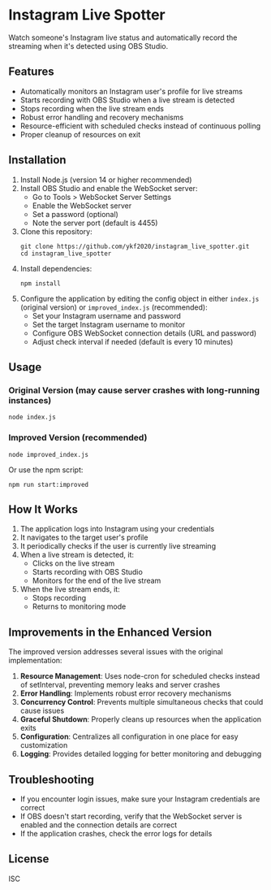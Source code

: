 # Instagram Live Spotter

Watch someone's Instagram live status and automatically record the streaming when it's detected using OBS Studio.

## Features

- Automatically monitors an Instagram user's profile for live streams
- Starts recording with OBS Studio when a live stream is detected
- Stops recording when the live stream ends
- Robust error handling and recovery mechanisms
- Resource-efficient with scheduled checks instead of continuous polling
- Proper cleanup of resources on exit

## Installation

1. Install Node.js (version 14 or higher recommended)
2. Install OBS Studio and enable the WebSocket server:
   - Go to Tools > WebSocket Server Settings
   - Enable the WebSocket server
   - Set a password (optional)
   - Note the server port (default is 4455)
3. Clone this repository:
   ```
   git clone https://github.com/ykf2020/instagram_live_spotter.git
   cd instagram_live_spotter
   ```
4. Install dependencies:
   ```
   npm install
   ```
5. Configure the application by editing the config object in either `index.js` (original version) or `improved_index.js` (recommended):
   - Set your Instagram username and password
   - Set the target Instagram username to monitor
   - Configure OBS WebSocket connection details (URL and password)
   - Adjust check interval if needed (default is every 10 minutes)

## Usage

### Original Version (may cause server crashes with long-running instances)

```
node index.js
```

### Improved Version (recommended)

```
node improved_index.js
```

Or use the npm script:

```
npm run start:improved
```

## How It Works

1. The application logs into Instagram using your credentials
2. It navigates to the target user's profile
3. It periodically checks if the user is currently live streaming
4. When a live stream is detected, it:
   - Clicks on the live stream
   - Starts recording with OBS Studio
   - Monitors for the end of the live stream
5. When the live stream ends, it:
   - Stops recording
   - Returns to monitoring mode

## Improvements in the Enhanced Version

The improved version addresses several issues with the original implementation:

1. **Resource Management**: Uses node-cron for scheduled checks instead of setInterval, preventing memory leaks and server crashes
2. **Error Handling**: Implements robust error recovery mechanisms
3. **Concurrency Control**: Prevents multiple simultaneous checks that could cause issues
4. **Graceful Shutdown**: Properly cleans up resources when the application exits
5. **Configuration**: Centralizes all configuration in one place for easy customization
6. **Logging**: Provides detailed logging for better monitoring and debugging

## Troubleshooting

- If you encounter login issues, make sure your Instagram credentials are correct
- If OBS doesn't start recording, verify that the WebSocket server is enabled and the connection details are correct
- If the application crashes, check the error logs for details

## License

ISC
